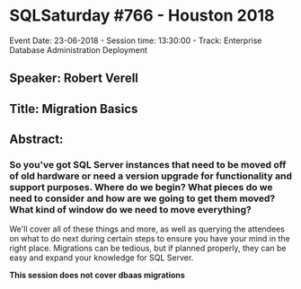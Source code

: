 # SQLSaturday #766 - Houston 2018
Event Date: 23-06-2018 - Session time: 13:30:00 - Track: Enterprise Database Administration  Deployment
## Speaker: Robert Verell
## Title: Migration Basics
## Abstract:
### So you've got SQL Server instances that need to be moved off of old hardware or need a version upgrade for functionality and support purposes.  Where do we begin?  What pieces do we need to consider and how are we going to get them moved?  What kind of window do we need to move everything?

We'll cover all of these things and more, as well as querying the attendees on what to do next during certain steps to ensure you have your mind in the right place.  Migrations can be tedious, but if planned properly, they can be easy and expand your knowledge for SQL Server.

**This session does not cover dbaas migrations**
